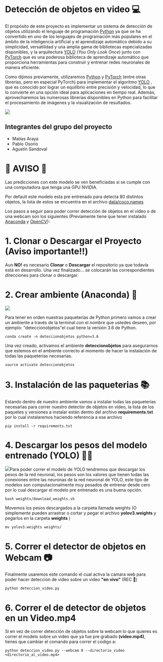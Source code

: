 # Detección de objetos en video 💻

El propósito de este proyecto es implementar un sistema de detección de objetos utilizando el lenguaje de programación [Python](https://www.python.org) ya que se ha convertido en uno de los lenguajes de programación más populares en el ámbito de la inteligencia artificial y el aprendizaje automático debido a su simplicidad, versatilidad y una amplia gama de bibliotecas especializadas disponibles, y la arquitectura [YOLO](https://pjreddie.com/darknet/yolo/)  (*You Only Look Once*) junto con [PyTorch](https://pytorch.org) que es una poderosa biblioteca de aprendizaje automático que proporciona herramientas para construir y entrenar redes neuronales de manera eficiente.

Como dijimos previamente, utilizaremos  [Python](https://www.python.org) y [PyTorch](https://pytorch.org) (entre otras librerías, pero en especial PyTorch) para implementar el algoritmo [YOLO](https://pjreddie.com/darknet/yolo/)  , que es conocido por lograr un equilibrio entre precisión y velocidad, lo que lo convierte en una opción ideal para aplicaciones en tiempo real. Además, aprovecharemos las numerosas librerías disponibles en Python para facilitar el procesamiento de imágenes y la visualización de resultados.

![](https://i0.wp.com/blog.330ohms.com/wp-content/uploads/2020/11/yolo_bounding_boxes.png?w=700&ssl=1)

## Integrantes del grupo del proyecto
- Matías Araya
- Pablo Osorio
- Agustín Sandoval

# 🚨 AVISO 🚨

Las predicciones con este modelo se ven beneficiadas si se cumple con una computadora que tenga una GPU NVIDIA.

Por default este modelo esta pre entrenado para detecta 80 distintos objetos, la lista de estos se encuentra en el archivo [data/coco.names](https://github.com/puigalex/deteccion-objetos-video/blob/master/data/coco.names)

Los pasos a seguir para poder correr detección de objetos en el video o de una webcam son los siguientes (Previamente tiene que tener instalado [Anaconda](https://linuxhint.com/install-anaconda-ubuntu-22-04/) y [OpenCV](https://geekytheory.com/opencv-en-linux/)):

# 1. Clonar o Descargar el Proyecto (Aviso importante‼️)
Aun **NO!** es necesario **Clonar** o **Descargar** el repositorio ya que todavía está en desarrollo. Una vez finalizado... se colocarán las correspondientes direcciones para clonar o descargar.

# 2. Crear ambiente (Anaconda) 🐍

![](https://microchip.wdfiles.com/local--files/swtools:anaconda/anaconda_logo.png)

Para tener en orden nuestras paqueterías de Python primero vamos a crear un ambiente a través de la terminal con el nombre que ustedes deseen, por ejemplo: "deteccionobjetos"el cual tiene la versión 3.6 de Python.
``` 
conda create -n deteccionobjetos python=3.6
```

Una vez creado, activamos el ambiente **deteccionobjetos** para asegurarnos que estemos en el ambiente correcto al momento de hacer la instalación de todas las paqueterías necesarias.
```
source activate deteccionobjetos
```

# 3. Instalación de las paqueterias  📚

Estando dentro de nuestro ambiente vamos a instalar todas las paqueterías necesarias para correr nuestro detector de objetos en video, la lista de los paquetes y versiones a instalar están dentro del archivo **requirements.txt** por lo cual instalaremos haciendo referencia a ese archivo
```
pip install -r requirements.txt
```
# 4. Descargar los pesos del modelo entrenado (YOLO) 🔎🧠
![](https://assets.website-files.com/5f6bc60e665f54db361e52a9/5f6bc60e665f546a6b1e5400_logo_yolo.png)Para poder correr el modelo de YOLO tendremos que descargar los pesos de la red neuronal, los pesos son los valores que tienen todas las conexiones entre las neuronas de la red neuronal de YOLO, este tipo de modelos son computacionalmente muy pesados de entrenar desde cero por lo cual descargar el modelo pre entrenado es una buena opción.
```
bash weights/download_weights.sh
```
Movemos los pesos descargados a la carpeta llamada weights (O simplemente pueden arrastrar o cortar y pegar el archivo **yolov3.weights** y pegarlos en la carpeta **weights**  )
```
mv yolov3.weights weights/
```
# 5. Correr el detector de objetos en Webcam 📷

Finalmente usaremos este comando el cual activa la camara web para poder hacer deteccion de video sobre un video **"en vivo"** (REC 🔴)
```
python deteccion_video.py
```
# 6. Correr el de detector de objetos en un Video.mp4 

Si en vez de correr detección de objetos sobre la webcam lo que quieres es correr el modelo sobre un video que ya fue pre grabado **(video.mp4)**, tienes que cambiar el comando para correr el codigo a:
```
python deteccion_video.py --webcam 0 --directorio_video <directorio_al_video.mp4>
```
